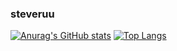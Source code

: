 ### steveruu

<!--
**steveruu/steveruu** is a ✨ _special_ ✨ repository because its `README.md` (this file) appears on your GitHub profile.


- 🔭 I’m currently working on nothing...
- 🌱 I’m currently studying in school...
- ⚡ Fun fact: ...
-->

[![Anurag's GitHub stats](https://github-readme-stats.vercel.app/api?username=steveruu)](https://github.com/anuraghazra/github-readme-stats)
[![Top Langs](https://github-readme-stats.vercel.app/api/top-langs/?username=steveruu&layout=compact)](https://github.com/anuraghazra/github-readme-stats)
